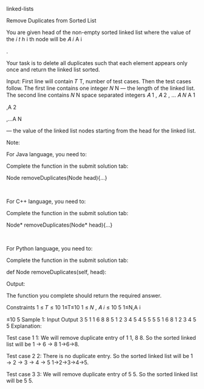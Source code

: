 linked-lists

Remove Duplicates from Sorted List

You are given head of the non-empty sorted linked list where the value of the 
𝑖
𝑡
ℎ
i
th
 node will be 
𝐴
𝑖
A
i
	​

.

Your task is to delete all duplicates such that each element appears only once and return the linked list sorted.

Input:
First line will contain 
𝑇
T, number of test cases. Then the test cases follow.
The first line contains one integer 
𝑁
N — the length of the linked list.
The second line contains 
𝑁
N space separated integers 
𝐴
1
,
𝐴
2
,
…
𝐴
𝑁
A
1
	​

,A
2
	​

,…A
N
	​

 — the value of the linked list nodes starting from the head for the linked list.

Note:

For Java language, you need to:

Complete the function in the submit solution tab:

Node removeDuplicates(Node head){...}


 
 

For C++ language, you need to:

Complete the function in the submit solution tab:

Node* removeDuplicates(Node* head){...}


 
 

For Python language, you need to:

Complete the function in the submit solution tab:

def Node removeDuplicates(self, head):

Output:

The function you complete should return the required answer.

Constraints
1
≤
𝑇
≤
10
1≤T≤10
1
≤
𝑁
,
𝐴
𝑖
≤
10
5
1≤N,A
i
	​

≤10
5
Sample 1:
Input
Output
3
5
1 1 6 8 8
5
1 2 3 4 5
4
5 5 5 5
1 6 8 
1 2 3 4 5 
5 
Explanation:

Test case 
1
1: We will remove duplicate entry of 
1
1, 
8
8. So the sorted linked list will be 
1
→
6
→
8
1→6→8.

Test case 
2
2: There is no duplicate entry. So the sorted linked list will be 
1
→
2
→
3
→
4
→
5
1→2→3→4→5.

Test case 
3
3: We will remove duplicate entry of 
5
5. So the sorted linked list will be 
5
5.